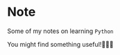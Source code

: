 # Note
Some of my notes on learning `Python`

You might find something useful!:notebook_with_decorative_cover::closed_book::blue_book: